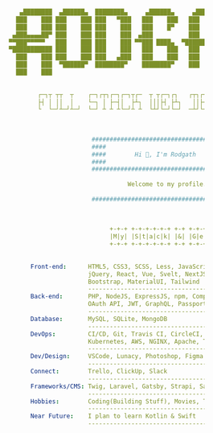 ```yaml

                   ▄████████  ▄██████▄  ████████▄     ▄██████▄     ▄████████     ███        ▄█    █▄    
                  ███    ███ ███    ███ ███   ▀███   ███    ███   ███    ███ ▀█████████▄   ███    ███   
                  ███    ███ ███    ███ ███    ███   ███    █▀    ███    ███    ▀███▀▀██   ███    ███   
                 ▄███▄▄▄▄██▀ ███    ███ ███    ███  ▄███          ███    ███     ███   ▀  ▄███▄▄▄▄███▄▄ 
                ▀▀███▀▀▀▀▀   ███    ███ ███    ███ ▀▀███ ████▄  ▀███████████     ███     ▀▀███▀▀▀▀███▀  
                ▀███████████ ███    ███ ███    ███   ███    ███   ███    ███     ███       ███    ███   
                  ███    ███ ███    ███ ███   ▄███   ███    ███   ███    ███     ███       ███    ███   
                  ███    ███  ▀██████▀  ████████▀    ████████▀    ███    █▀     ▄████▀     ███    █▀    
                  ███    ███                                                                            
                
                
                        ┌─┐┬ ┬┬  ┬    ┌─┐┌┬┐┌─┐┌─┐┬┌─  ┬ ┬┌─┐┌┐   ┌┬┐┌─┐┬  ┬┌─┐┬  ┌─┐┌─┐┌─┐┬─┐
                        ├┤ │ ││  │    └─┐ │ ├─┤│  ├┴┐  │││├┤ ├┴┐   ││├┤ └┐┌┘├┤ │  │ │├─┘├┤ ├┬┘
                        └  └─┘┴─┘┴─┘  └─┘ ┴ ┴ ┴└─┘┴ ┴  └┴┘└─┘└─┘  ─┴┘└─┘ └┘ └─┘┴─┘└─┘┴  └─┘┴└─
                        
                        
                        
                                       ##########################################
                                       ####                                  ####
                                       ####        Hi 👋, I'm Rodgath        ####
                                       ####                                  ####
                                       ##########################################
                                       
                                                 Welcome to my profile.
                                       
                                       ##########################################
                                       
                                       
                                       
                                            +-+-+ +-+-+-+-+-+ +-+ +-+-+-+-+
                                            |M|y| |S|t|a|c|k| |&| |G|e|a|r|
                                            +-+-+ +-+-+-+-+-+ +-+ +-+-+-+-+
                                            
                                            
                      Front-end:      HTML5, CSS3, SCSS, Less, JavaScript(ES5/ES6), TypeScript, 
                                      jQuery, React, Vue, Svelt, NextJS, Webpack, Gulp, AJAX, 
                                      Bootstrap, MaterialUI, Tailwind
                                      ----------------------------------------------------------
                      Back-end:       PHP, NodeJS, ExpressJS, npm, Composer, RESTful API, 
                                      OAuth API, JWT, GraphQL, PassportJS
                                      ----------------------------------------------------------
                      Database:       MySQL, SQLite, MongoDB
                                      ----------------------------------------------------------
                      DevOps:         CI/CD, Git, Travis CI, CircleCI, GitHub Actions, Docker, 
                                      Kubernetes, AWS, NGINX, Apache, TDD(Mocha, PHPUnit)
                                      ----------------------------------------------------------
                      Dev/Design:     VSCode, Lunacy, Photoshop, Figma
                                      ----------------------------------------------------------
                      Connect:        Trello, ClickUp, Slack
                                      ----------------------------------------------------------
                      Frameworks/CMS: Twig, Laravel, Gatsby, Strapi, Sapper, WordPress, OpenCart
                                      ----------------------------------------------------------
                      Hobbies:        Coding(Building Stuff), Movies, Thinking, Reading, Gaming
                                      ----------------------------------------------------------
                      Near Future:    I plan to learn Kotlin & Swift
                                      ----------------------------------------------------------
                                      
                                      
                                      
```


<!--
<h1 align="center">Hi 👋, I'm Rodgath</h1>
<h3 align="center">Welcome to my profile.</h3>

<p align="left"><img src="https://komarev.com/ghpvc/?username=rodgath&style=flat-square&color=brightgreen&label=PROFILE+VIEWS" alt="rodgath" /></p>

<p><img src="https://github-readme-stats.vercel.app/api?username=rodgath&show_icons=true&include_all_commits=true&count_private=true&hide=contribs,issues" alt="rodgath" />
   <img src="https://github-readme-stats.vercel.app/api/top-langs/?username=rodgath&layout=compact" alt="rodgath" /></p>


### Hi there 👋

**Rodgath/Rodgath** is a ✨ _special_ ✨ repository because its `README.md` (this file) appears on your GitHub profile.

Here are some ideas to get you started:

- 🔭 I’m currently working on ...
- 🌱 I’m currently learning ...
- 👯 I’m looking to collaborate on ...
- 🤔 I’m looking for help with ...
- 💬 Ask me about ...
- 📫 How to reach me: ...
- 😄 Pronouns: ...
- ⚡ Fun fact: ...
-->
